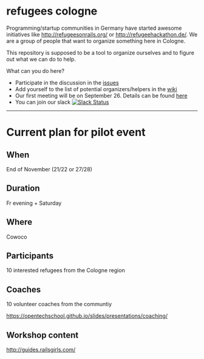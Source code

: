 # refugees cologne

Programming/startup communities in Germany have started awesome initiatives like http://refugeesonrails.org/ or http://refugeehackathon.de/.  We are a group of people that want to organize something here in Cologne.

This repository is supposed to be a tool to organize ourselves and to figure out what we can do to help.

What can you do here?

* Participate in the discussion in the [issues](https://github.com/colognerb/refugees/issues)
* Add yourself to the list of potential organizers/helpers in the [wiki](https://github.com/colognerb/refugees/wiki/List-of-potential-organizers-and-helpers)
* Our first meeting will be on September 26.  Details can be found [here](https://github.com/colognerb/refugees/issues/3)
* You can join our slack [![Slack Status](https://colognerb.sangyye.net/badge.svg)](http://cologne.refugeesonrails.org/)

---------------

# Current plan for pilot event

## When

End of November (21/22 or 27/28)

## Duration

Fr evening + Saturday

## Where

Cowoco

## Participants

10 interested refugees from the Cologne region

## Coaches

10 volunteer coaches from the communtiy

https://opentechschool.github.io/slides/presentations/coaching/

## Workshop content

http://guides.railsgirls.com/
